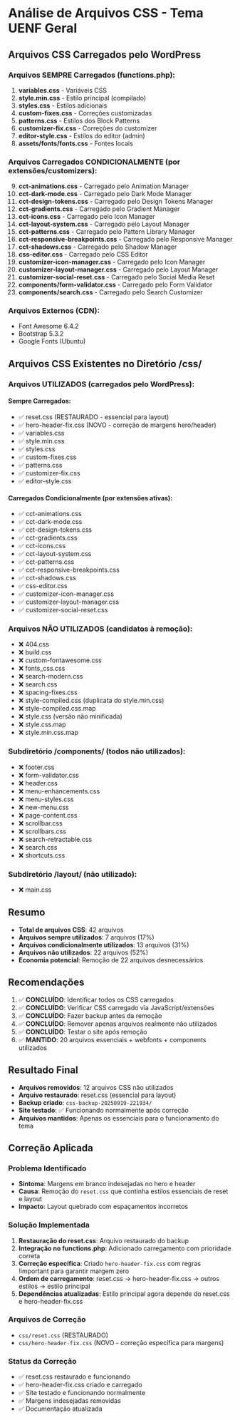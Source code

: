  # Análise de Arquivos CSS - Tema UENF Geral

## Arquivos CSS Carregados pelo WordPress

### Arquivos SEMPRE Carregados (functions.php):
1. **variables.css** - Variáveis CSS
2. **style.min.css** - Estilo principal (compilado)
3. **styles.css** - Estilos adicionais
4. **custom-fixes.css** - Correções customizadas
5. **patterns.css** - Estilos dos Block Patterns
6. **customizer-fix.css** - Correções do customizer
7. **editor-style.css** - Estilos do editor (admin)
8. **assets/fonts/fonts.css** - Fontes locais

### Arquivos Carregados CONDICIONALMENTE (por extensões/customizers):
9. **cct-animations.css** - Carregado pelo Animation Manager
10. **cct-dark-mode.css** - Carregado pelo Dark Mode Manager
11. **cct-design-tokens.css** - Carregado pelo Design Tokens Manager
12. **cct-gradients.css** - Carregado pelo Gradient Manager
13. **cct-icons.css** - Carregado pelo Icon Manager
14. **cct-layout-system.css** - Carregado pelo Layout Manager
15. **cct-patterns.css** - Carregado pelo Pattern Library Manager
16. **cct-responsive-breakpoints.css** - Carregado pelo Responsive Manager
17. **cct-shadows.css** - Carregado pelo Shadow Manager
18. **css-editor.css** - Carregado pelo CSS Editor
19. **customizer-icon-manager.css** - Carregado pelo Icon Manager
20. **customizer-layout-manager.css** - Carregado pelo Layout Manager
21. **customizer-social-reset.css** - Carregado pelo Social Media Reset
22. **components/form-validator.css** - Carregado pelo Form Validator
23. **components/search.css** - Carregado pelo Search Customizer

### Arquivos Externos (CDN):
- Font Awesome 6.4.2
- Bootstrap 5.3.2
- Google Fonts (Ubuntu)

## Arquivos CSS Existentes no Diretório /css/

### Arquivos UTILIZADOS (carregados pelo WordPress):

#### Sempre Carregados:
- ✅ reset.css (RESTAURADO - essencial para layout)
- ✅ hero-header-fix.css (NOVO - correção de margens hero/header)
- ✅ variables.css
- ✅ style.min.css
- ✅ styles.css
- ✅ custom-fixes.css
- ✅ patterns.css
- ✅ customizer-fix.css
- ✅ editor-style.css

#### Carregados Condicionalmente (por extensões ativas):
- ✅ cct-animations.css
- ✅ cct-dark-mode.css
- ✅ cct-design-tokens.css
- ✅ cct-gradients.css
- ✅ cct-icons.css
- ✅ cct-layout-system.css
- ✅ cct-patterns.css
- ✅ cct-responsive-breakpoints.css
- ✅ cct-shadows.css
- ✅ css-editor.css
- ✅ customizer-icon-manager.css
- ✅ customizer-layout-manager.css
- ✅ customizer-social-reset.css

### Arquivos NÃO UTILIZADOS (candidatos à remoção):
- ❌ 404.css
- ❌ build.css
- ❌ custom-fontawesome.css
- ❌ fonts_css.css
- ❌ search-modern.css
- ❌ search.css
- ❌ spacing-fixes.css
- ❌ style-compiled.css (duplicata do style.min.css)
- ❌ style-compiled.css.map
- ❌ style.css (versão não minificada)
- ❌ style.css.map
- ❌ style.min.css.map

### Subdiretório /components/ (todos não utilizados):
- ❌ footer.css
- ❌ form-validator.css
- ❌ header.css
- ❌ menu-enhancements.css
- ❌ menu-styles.css
- ❌ new-menu.css
- ❌ page-content.css
- ❌ scrollbar.css
- ❌ scrollbars.css
- ❌ search-retractable.css
- ❌ search.css
- ❌ shortcuts.css

### Subdiretório /layout/ (não utilizado):
- ❌ main.css

## Resumo
- **Total de arquivos CSS**: 42 arquivos
- **Arquivos sempre utilizados**: 7 arquivos (17%)
- **Arquivos condicionalmente utilizados**: 13 arquivos (31%)
- **Arquivos não utilizados**: 22 arquivos (52%)
- **Economia potencial**: Remoção de 22 arquivos desnecessários

## Recomendações
1. ✅ **CONCLUÍDO**: Identificar todos os CSS carregados
2. ✅ **CONCLUÍDO**: Verificar CSS carregado via JavaScript/extensões
3. ✅ **CONCLUÍDO**: Fazer backup antes da remoção
4. ✅ **CONCLUÍDO**: Remover apenas arquivos realmente não utilizados
5. ✅ **CONCLUÍDO**: Testar o site após remoção
6. ✅ **MANTIDO**: 20 arquivos essenciais + webfonts + components utilizados

## Resultado Final
- **Arquivos removidos**: 12 arquivos CSS não utilizados
- **Arquivo restaurado**: reset.css (essencial para layout)
- **Backup criado**: `css-backup-20250919-221934/`
- **Site testado**: ✅ Funcionando normalmente após correção
- **Arquivos mantidos**: Apenas os essenciais para o funcionamento do tema

## Correção Aplicada

### Problema Identificado
- **Sintoma**: Margens em branco indesejadas no hero e header
- **Causa**: Remoção do `reset.css` que continha estilos essenciais de reset e layout
- **Impacto**: Layout quebrado com espaçamentos incorretos

### Solução Implementada
1. **Restauração do reset.css**: Arquivo restaurado do backup
2. **Integração no functions.php**: Adicionado carregamento com prioridade correta
3. **Correção específica**: Criado `hero-header-fix.css` com regras !important para garantir margem zero
4. **Ordem de carregamento**: reset.css → hero-header-fix.css → outros estilos → estilo principal
5. **Dependências atualizadas**: Estilo principal agora depende do reset.css e hero-header-fix.css

### Arquivos de Correção
- `css/reset.css` (RESTAURADO)
- `css/hero-header-fix.css` (NOVO - correção específica para margens)

### Status da Correção
- ✅ reset.css restaurado e funcionando
- ✅ hero-header-fix.css criado e carregado
- ✅ Site testado e funcionando normalmente
- ✅ Margens indesejadas removidas
- ✅ Documentação atualizada